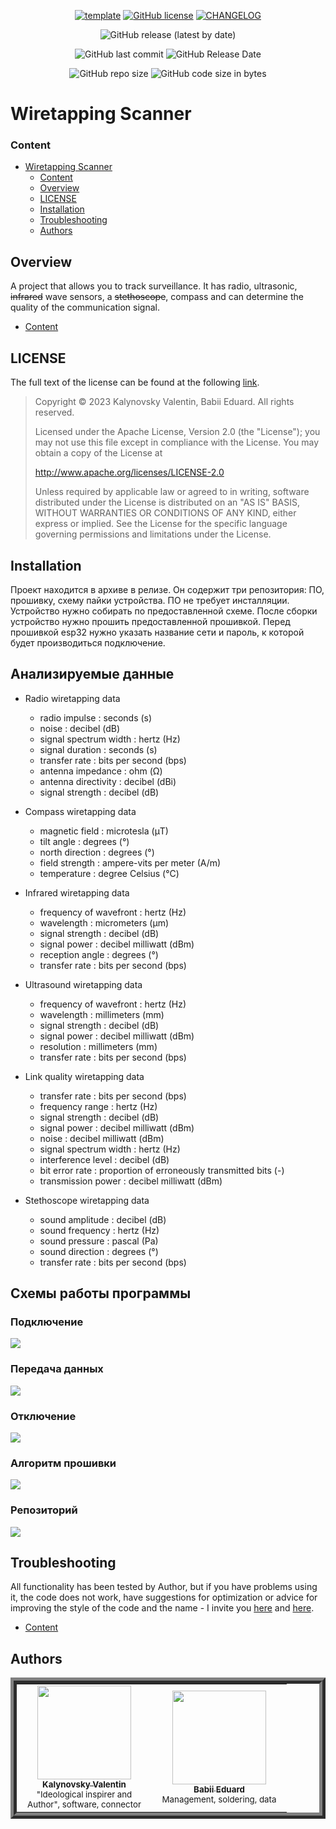 <div align="center">

[![template](https://img.shields.io/badge/Repository-template-darkred?style=for-the-badge)](https://github.com/Nakama3942/template_rep)
[![GitHub license](https://img.shields.io/github/license/Nakama3942/WiretappingScanner?color=gold&style=for-the-badge)](https://github.com/Nakama3942/WiretappingScanner/blob/master/LICENSE)
[![CHANGELOG](https://img.shields.io/badge/here-CHANGELOG-yellow?style=for-the-badge)](https://github.com/Nakama3942/WiretappingScanner/blob/master/CHANGELOG.md)

![GitHub release (latest by date)](https://img.shields.io/github/v/release/Nakama3942/WiretappingScanner?label=latest%20release&logo=github&style=for-the-badge)

![GitHub last commit](https://img.shields.io/github/last-commit/Nakama3942/WiretappingScanner?style=for-the-badge)
![GitHub Release Date](https://img.shields.io/github/release-date/Nakama3942/WiretappingScanner?style=for-the-badge)

![GitHub repo size](https://img.shields.io/github/repo-size/Nakama3942/WiretappingScanner?color=darkgreen&style=for-the-badge)
![GitHub code size in bytes](https://img.shields.io/github/languages/code-size/Nakama3942/WiretappingScanner?color=darkgreen&style=for-the-badge)

</div>

# Wiretapping Scanner
### Content
- [Wiretapping Scanner](#wiretapping-scanner)
	- [Content](#content)
	- [Overview](#overview)
	- [LICENSE](#license)
	- [Installation](#installation)
	- [Troubleshooting](#troubleshooting)
	- [Authors](#authors)

## Overview
A project that allows you to track surveillance. It has radio, ultrasonic, ~~infrared~~ wave sensors, a ~~stethoscope~~, compass and can determine the quality of the communication signal.

- [Content](#content)

## LICENSE

The full text of the license can be found at the following [link](https://github.com/Nakama3942/WiretappingScanner/blob/master/LICENSE).

> Copyright © 2023 Kalynovsky Valentin, Babii Eduard. All rights reserved.
>
> Licensed under the Apache License, Version 2.0 (the "License");
> you may not use this file except in compliance with the License.
> You may obtain a copy of the License at
>
> http://www.apache.org/licenses/LICENSE-2.0
>
> Unless required by applicable law or agreed to in writing, software
> distributed under the License is distributed on an "AS IS" BASIS,
> WITHOUT WARRANTIES OR CONDITIONS OF ANY KIND, either express or implied.
> See the License for the specific language governing permissions and
> limitations under the License.

## Installation
Проект находится в архиве в релизе. Он содержит три репозитория: ПО, прошивку, схему пайки устройства.
ПО не требует инсталляции. Устройство нужно собирать по предоставленной схеме. После сборки устройство нужно прошить предоставленной прошивкой. Перед прошивкой esp32 нужно указать название сети и пароль, к которой будет производиться подключение.

## Анализируемые данные
- Radio wiretapping data
	- radio impulse : seconds (s)
	- noise : decibel (dB)
	- signal spectrum width : hertz (Hz)
	- signal duration : seconds (s)
	- transfer rate : bits per second (bps)
	- antenna impedance : ohm (Ω)
	- antenna directivity : decibel (dBi)
	- signal strength : decibel (dB)

- Compass wiretapping data
	- magnetic field : microtesla (μT)
	- tilt angle : degrees (°)
	- north direction : degrees (°)
	- field strength : ampere-vits per meter (A/m)
	- temperature : degree Celsius (°C)

- Infrared wiretapping data
	- frequency of wavefront : hertz (Hz)
	- wavelength : micrometers (μm)
	- signal strength : decibel (dB)
	- signal power : decibel milliwatt (dBm)
	- reception angle : degrees (°)
	- transfer rate : bits per second (bps)

- Ultrasound wiretapping data
	- frequency of wavefront : hertz (Hz)
	- wavelength : millimeters (mm)
	- signal strength : decibel (dB)
	- signal power : decibel milliwatt (dBm)
	- resolution : millimeters (mm)
	- transfer rate : bits per second (bps)

- Link quality wiretapping data
	- transfer rate : bits per second (bps)
	- frequency range : hertz (Hz)
	- signal strength : decibel (dB)
	- signal power : decibel milliwatt (dBm)
	- noise : decibel milliwatt (dBm)
	- signal spectrum width : hertz (Hz)
	- interference level : decibel (dB)
	- bit error rate : proportion of erroneously transmitted bits (-)
	- transmission power : decibel milliwatt (dBm)

- Stethoscope wiretapping data
	- sound amplitude : decibel (dB)
	- sound frequency : hertz (Hz)
	- sound pressure : pascal (Pa)
	- sound direction : degrees (°)
	- transfer rate : bits per second (bps)


## Схемы работы программы
### Подключение
<img src="schemes/Wiretapping Scanner-Connection establishment algorithm.drawio.svg">

### Передача данных
<img src="schemes/Wiretapping Scanner-Data establishment algorithm.drawio.svg">

### Отключение
<img src="schemes/Wiretapping Scanner-Disconnection establishment algorithm.drawio.svg">

### Алгоритм прошивки
<img src="schemes/Wiretapping Scanner-Firmware algorithm.drawio.svg">

### Репозиторий
<img src="schemes/Wiretapping Scanner-Wiretapping Scanner Repository.drawio.svg">

## Troubleshooting
All functionality has been tested by Author, but if you have problems using it, the code does not work, have suggestions for optimization or advice for improving the style of the code and the name - I invite you [here](https://github.com/Nakama3942/WiretappingScanner/blob/master/CONTRIBUTING.md) and [here](https://github.com/Nakama3942/WiretappingScanner/blob/master/CODE_OF_CONDUCT.md).

- [Content](#content)

## Authors

<table align="center" style="border-width: 10; border-style: ridge">
	<tr>
 		<td align="center" width="200"><a href="https://github.com/Nakama3942"><img src="https://avatars.githubusercontent.com/u/73797846?s=400&u=a9b7688ac521d739825d7003a5bd599aab74cb76&v=4" width="150px;" alt=""/><br /><sub><b>Kalynovsky Valentin</b></sub></a><sub><br />"Ideological inspirer and Author", software, connector</sub></td>
		<td align="center" width="200"><a href="https://github.com/Eduard-stack245"><img src="https://avatars.githubusercontent.com/u/75859740?v=4" width="150px;" alt=""/><br /><sub><b>Babii Eduard</b></sub></a><sub><br />Management, soldering, data</sub></td>
	    <!--<td></td>-->
 	</tr>
<!--
 	<tr>
 		<td></td>
 		<td></td>
 	</tr>
-->
</table>
